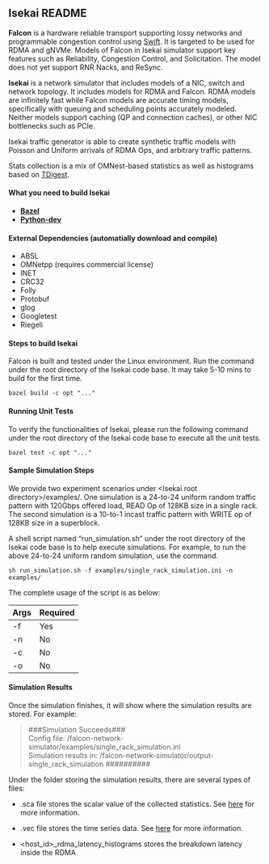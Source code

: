 ## Isekai README

**Falcon** is a hardware reliable transport supporting lossy networks and programmable congestion control using [Swift](https://dl.acm.org/doi/10.1145/3387514.3406591). It is targeted to be used for RDMA and gNVMe. Models of Falcon in Isekai simulator support key features such as Reliability, Congestion Control, and Solicitation. The model does not yet support RNR Nacks, and ReSync.

**Isekai** is a network simulator that includes models of a  NIC, switch and network topology.  It includes models for RDMA and Falcon. RDMA models are infinitely fast while Falcon models are accurate timing models, specifically with queuing and scheduling points accurately modeled. Neither models support caching (QP and connection caches), or other NIC bottlenecks such as PCIe.

Isekai traffic generator is able to create synthetic traffic models with Poisson and Uniform arrivals of RDMA Ops, and arbitrary traffic patterns.

Stats collection is a mix of OMNest-based statistics as well as histograms based on [TDigest](https://github.com/facebook/folly/blob/main/folly/stats/TDigest.h).

#### What you need to build Isekai
- **[Bazel](https://bazel.build/)**
- **[Python-dev](https://stackoverflow.com/questions/6230444/how-to-install-python-developer-package)**

#### External Dependencies (automatially download and compile)
- ABSL
- OMNetpp (requires commercial license)
- INET
- CRC32
- Folly
- Protobuf
- glog
- Googletest
- Riegeli

#### Steps to build Isekai

Falcon is built and tested under the Linux environment. Run the command under the root directory of the Isekai code base. It may take 5-10 mins to build for the first time.

```
bazel build -c opt "..."
```

#### Running Unit Tests

To verify the functionalities of Isekai, please run the following command under the root directory of the Isekai code base to execute all the unit tests.

```
bazel test -c opt "..."
```

#### Sample Simulation Steps

We provide two experiment scenarios under \<Isekai root directory>/examples/. One simulation is a 24-to-24 uniform random traffic pattern with 120Gbps offered load, READ Op of 128KB size in a single rack. The second simulation is a 10-to-1 incast traffic pattern with WRITE op of 128KB size in a superblock.

A shell script named “run_simulation.sh” under the root directory of the Isekai code base is to help execute simulations. For example, to run the above 24-to-24 uniform random simulation, use the command.

```
sh run_simulation.sh -f examples/single_rack_simulation.ini -n examples/
```

The complete usage of the script is as below:

| Args | Required |
| ---- | -------- |
| -f <simulation config ini file> | Yes |
| -n <NED file search paths> | No |
| -c <config section> | No |
| -o <simulation result output dir> | No |

#### Simulation Results
Once the simulation finishes, it will show where the simulation results are stored. For example:

> \###Simulation Succeeds### \
> Config file: /falcon-network-simulator/examples/single_rack_simulation.ini \
> Simulation results in: /falcon-network-simulator/output-single_rack_simulation
> \##########

Under the folder storing the simulation results, there are several types of files:
* .sca file stores the scalar value of the collected statistics. See [here](https://doc.omnetpp.org/omnetpp/manual/#sec:ana-sim:scalar-result-files) for more information.
* .vec file stores the time series data. See [here](https://doc.omnetpp.org/omnetpp/manual/#sec:ana-sim:output-vector-files) for more information.

* <host_id>_rdma_latency_histograms stores the breakdown latency inside the RDMA

